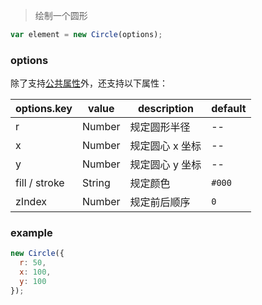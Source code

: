 > 绘制一个圆形

```js
var element = new Circle(options);
```

### options

除了支持[公共属性](../Element.md)外，还支持以下属性：

| options.key   | value  | description     | default |
| ------------- | ------ | --------------- | ------- |
| r             | Number | 规定圆形半径    | --      |
| x             | Number | 规定圆心 x 坐标 | --      |
| y             | Number | 规定圆心 y 坐标 | --      |
| fill / stroke | String | 规定颜色        | `#000`  |
| zIndex        | Number | 规定前后顺序    | `0`     |

### example

```js
new Circle({
  r: 50,
  x: 100,
  y: 100
});
```
